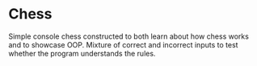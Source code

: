 # Chess
Simple console chess constructed to both learn about how chess works and to showcase OOP. Mixture of correct and incorrect inputs to test whether the program understands the rules.
